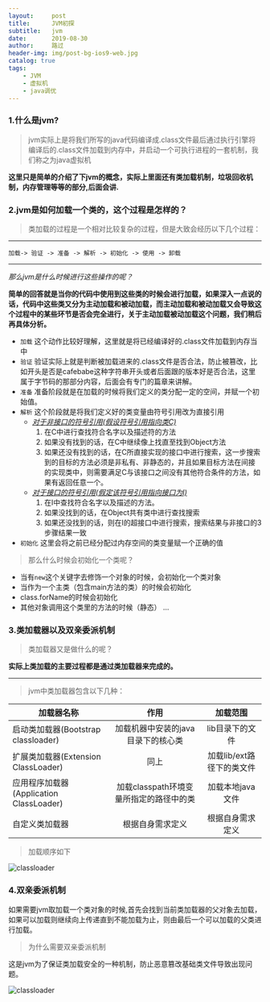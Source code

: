```yaml
---
layout:     post
title:      JVM初探
subtitle:   jvm
date:       2019-08-30
author:     路过
header-img: img/post-bg-ios9-web.jpg
catalog: true
tags:
    - JVM
    - 虚拟机
    - java调优
---
```


### 1.什么是jvm?

> jvm实际上是将我们所写的java代码编译成.class文件最后通过执行引擎将编译后的.class文件加载到内存中，并启动一个可执行进程的一套机制，我们称之为java虚拟机

**这里只是简单的介绍了下jvm的概念，实际上里面还有类加载机制，垃圾回收机制，内存管理等等的部分,后面会讲.**



### 2.jvm是如何加载一个类的，这个过程是怎样的？

> 类加载的过程是一个相对比较复杂的过程，但是大致会经历以下几个过程：

---
`加载-> 验证 -> 准备 -> 解析 -> 初始化 -> 使用 -> 卸载`

---
*那么jvm是什么时候进行这些操作的呢？*

**简单的回答就是当你的代码中使用到这些类的时候会进行加载，如果深入一点说的话，代码中这些类又分为主动加载和被动加载，而主动加载和被动加载又会导致这个过程中的某些环节是否会完全进行，关于主动加载被动加载这个问题，我们稍后再具体分析。**

* `加载`  这个动作比较好理解，这里就是将已经编译好的.class文件加载到内存当中
* `验证`  验证实际上就是判断被加载进来的.class文件是否合法，防止被篡改，比如开头是否是cafebabe这种字符串开头或者后面跟的版本好是否合法，这里属于字节码的那部分内容，后面会有专门的篇章来讲解。
* `准备`  准备阶段就是在加载的时候将我们定义的类分配一定的空间，并赋一个初始值。
* `解析`  这个阶段就是将我们定义好的类变量由符号引用改为直接引用
    - <u>*对于非接口的符号引用(假设符号引用指向类C)*</u>
        1. 在C中进行查找符合名字以及描述符的方法
        2. 如果没有找到的话，在C中继续像上找直至找到Object方法
        3. 如果还没有找到的话，在C所直接实现的接口中进行搜索，这一步搜索到的目标的方法必须是非私有、非静态的，并且如果目标方法在间接的实现类中，则需要满足C与该接口之间没有其他符合条件的方法，如果有返回任意一个。
    - <u>*对于接口的符号引用(假定该符号引用指向接口为I)*</u>
        1. 在I中查找符合名字以及描述的方法。
        2. 如果没找到的话，在Object共有类中进行查找搜索
        3. 如果还没找到的话，则在I的超接口中进行搜索，搜索结果与非接口的3步骤结果一致
* `初始化` 这里会将之前已经分配过内存空间的类变量赋一个正确的值

> 那么什么时候会初始化一个类呢？

* 当有`new`这个关键字去修饰一个对象的时候，会初始化一个类对象
* 当作为一个主类（包含main方法的类）的时候会初始化
* class.forName的时候会初始化
* 其他对象调用这个类里的方法的时候（静态）
...

### 3.类加载器以及双亲委派机制

> 类加载器又是做什么的呢？

**实际上类加载的主要过程都是通过类加载器来完成的。**

---
> jvm中类加载器包含以下几种：

| 加载器名称 |作用 | 加载范围 | 
|--- |:---:|:-------:|
|启动类加载器(Bootstrap classloader)|加载机器中安装的java目录下的核心类|lib目录下的文件|
|扩展类加载器(Extension ClassLoader)|同上|加载lib/ext路径下的类文件|
|应用程序加载器(Application ClassLoader)|加载classpath环境变量所指定的路径中的类|加载本地java文件|
|自定义类加载器|根据自身需求定义|根据自身需求定义|

> 加载顺序如下

![classloader](https://s2.ax1x.com/2019/08/30/mXG4vF.png)

### 4.双亲委派机制

如果需要jvm取加载一个类对象的时候,首先会找到当前类加载器的父对象去加载，如果可以加载则继续向上传递直到不能加载为止，则由最后一个可以加载的父类进行加载。

> 为什么需要双亲委派机制

这是jvm为了保证类加载安全的一种机制，防止恶意篡改基础类文件导致出现问题。

![classloader](https://s2.ax1x.com/2019/08/30/mXg4BR.png)